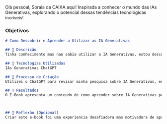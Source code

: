 Olá pessoal, Soraia da CAIXA aqui! Inspirada a conhecer o mundo das IAs Generativas, explorando o potencial dessas tendências tecnológicas incríveis!

### Objetivos

```markdown
# Como Descobrir e Aprender a Utilizar as IA Generativas

## 📒 Descrição
Tinha conhecimento mas nao sabia utilizar a IA Generativas, estou descobrindo com esse curso da DIO como este mundo pode nos auxiliar no dia a dia

## 🤖 Tecnologias Utilizadas
IAs Generativas ChatGPT

## 🧐 Processo de Criação
Utilizei o ChatGPT para revisar minha pesquisa sobre IA Generativas, estruturar o conteudo e refinar minhas ideias.

## 🚀 Resultados
O E-Book apresenta um conteudo de como aprender sobre IA Generativas para quem nao tem conhecimento e onde podemos começar as buscar.



## 💭 Reflexão (Opcional)
Criar este e-book foi uma experiencia desafiadora mas motivadora de aprender cada vez mais sobre a Tecnologia a nosso favor.

